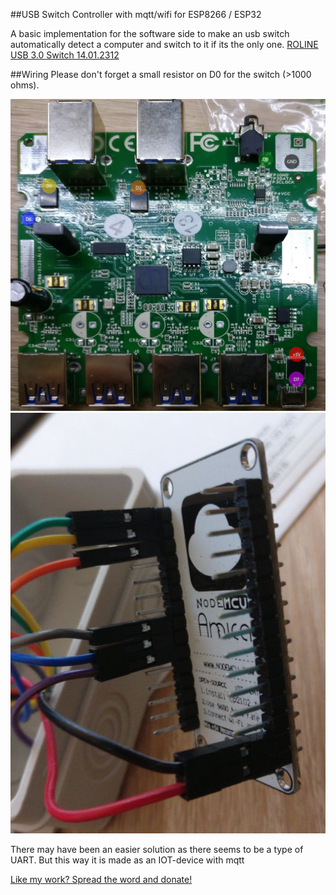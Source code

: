 ##USB Switch Controller with mqtt/wifi for ESP8266 / ESP32

A basic implementation for the software side to make an usb switch automatically detect a computer and switch to it if its the only one.
[ROLINE USB 3.0 Switch 14.01.2312](https://www.amazon.de/ROLINE-Switch-inkl-Kabel-Manuell/dp/B01N7FSTX3)

##Wiring
Please don't forget a small resistor on D0 for the switch (>1000 ohms).

![Attachment Points Hub](https://github.com/SciLor/usbswitchcontroller/blob/master/USBSwitchController/images/BoardAttachmentPoints.jpg?raw=true)
![Attachment Points Node](https://github.com/SciLor/usbswitchcontroller/blob/master/USBSwitchController/images/WiresAttachedNodeMcu.jpg?raw=true)

There may have been an easier solution as there seems to be a type of UART. But this way it is made as an IOT-device with mqtt

[Like my work? Spread the word and donate!](http://www.scilor.com/donate.html)
